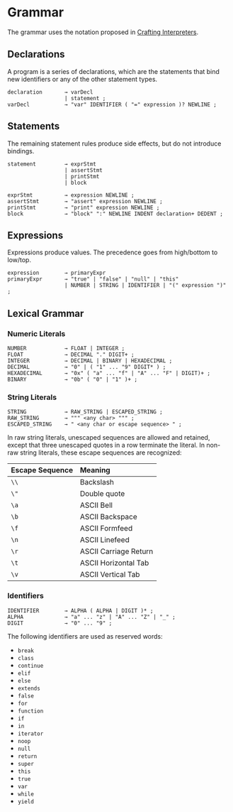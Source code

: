 # Grammar
The grammar uses the notation proposed in [Crafting Interpreters](http://www.craftinginterpreters.com/representing-code.html#enhancing-our-notation).

## Declarations
A program is a series of declarations, which are the statements that bind new identifiers or any of the other statement types.
```
declaration       → varDecl
                  | statement ;
varDecl           → "var" IDENTIFIER ( "=" expression )? NEWLINE ;
```

## Statements
The remaining statement rules produce side effects, but do not introduce bindings.
```
statement         → exprStmt
                  | assertStmt
                  | printStmt
                  | block

exprStmt          → expression NEWLINE ;
assertStmt        → "assert" expression NEWLINE ;
printStmt         → "print" expression NEWLINE ;
block             → "block" ":" NEWLINE INDENT declaration+ DEDENT ;
```

## Expressions
Expressions produce values. The precedence goes from high/bottom to low/top.
```
expression        → primaryExpr
primaryExpr       → "true" | "false" | "null" | "this"
                  | NUMBER | STRING | IDENTIFIER | "(" expression ")" ;
```

## Lexical Grammar

### Numeric Literals
```
NUMBER            → FLOAT | INTEGER ;
FLOAT             → DECIMAL "." DIGIT+ ;
INTEGER           → DECIMAL | BINARY | HEXADECIMAL ;
DECIMAL           → "0" | ( "1" ... "9" DIGIT* ) ;
HEXADECIMAL       → "0x" ( "a" ... "f" | "A" ... "F" | DIGIT)+ ;
BINARY            → "0b" ( "0" | "1" )+ ;
```

### String Literals
```
STRING            → RAW_STRING | ESCAPED_STRING ;
RAW_STRING        → """ <any char> """ ;
ESCAPED_STRING    → " <any char or escape sequence> " ;
```

In raw string literals, unescaped sequences are allowed and retained, except that three unescaped quotes in a row terminate the literal. In non-raw string literals, these escape sequences are recognized:

| Escape Sequence | Meaning               |
|:----------------|:----------------------|
| `\\`            | Backslash             |
| `\"`            | Double quote          |
| `\a`            | ASCII Bell            |
| `\b`            | ASCII Backspace       |
| `\f`            | ASCII Formfeed        |
| `\n`            | ASCII Linefeed        |
| `\r`            | ASCII Carriage Return |
| `\t`            | ASCII Horizontal Tab  |
| `\v`            | ASCII Vertical Tab    |

### Identifiers
```
IDENTIFIER        → ALPHA ( ALPHA | DIGIT )* ;
ALPHA             → "a" ... "z" | "A" ... "Z" | "_" ;
DIGIT             → "0" ... "9" ;
```

The following identifiers are used as reserved words:
- `break`
- `class`
- `continue`
- `elif`
- `else`
- `extends`
- `false`
- `for`
- `function`
- `if`
- `in`
- `iterator`
- `noop`
- `null`
- `return`
- `super`
- `this`
- `true`
- `var`
- `while`
- `yield`

